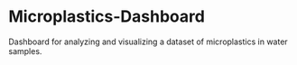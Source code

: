 # Microplastics-Dashboard
Dashboard for analyzing and visualizing a dataset of microplastics in water samples. 
